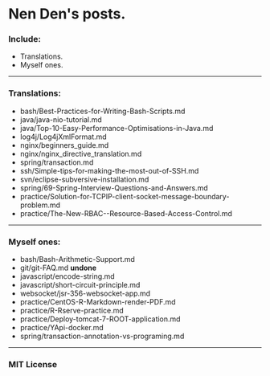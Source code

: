 Nen Den's posts.
==================

### Include:

 - Translations.
 - Myself ones.

---------------------------------------------------------

### Translations:

 - bash/Best-Practices-for-Writing-Bash-Scripts.md
 - java/java-nio-tutorial.md
 - java/Top-10-Easy-Performance-Optimisations-in-Java.md
 - log4j/Log4jXmlFormat.md
 - nginx/beginners_guide.md
 - nginx/nginx_directive_translation.md
 - spring/transaction.md
 - ssh/Simple-tips-for-making-the-most-out-of-SSH.md
 - svn/eclipse-subversive-installation.md
 - spring/69-Spring-Interview-Questions-and-Answers.md
 - practice/Solution-for-TCPIP-client-socket-message-boundary-problem.md
 - practice/The-New-RBAC--Resource-Based-Access-Control.md

---------------------------------------------------------

### Myself ones:

 - bash/Bash-Arithmetic-Support.md
 - git/git-FAQ.md **undone**
 - javascript/encode-string.md
 - javascript/short-circuit-principle.md
 - websocket/jsr-356-websocket-app.md
 - practice/CentOS-R-Markdown-render-PDF.md
 - practice/R-Rserve-practice.md
 - practice/Deploy-tomcat-7-ROOT-application.md
 - practice/YApi-docker.md
 - spring/transaction-annotation-vs-programing.md

---------------------------------------------------------

### MIT License
